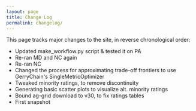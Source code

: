 ```yaml
---
layout: page
title: Change Log
permalink: changelog/
---
```


This page tracks major changes to the site, in reverse chronological order:

- Updated make_workflow.py script & tested it on PA
- Re-ran MD and NC again 
- Re-ran NC
- Changed the process for approximating trade-off frontiers to use GerryChain's SingleMetricOptimizer
- Tweaked minority ratings, to remove discontinuity
- Generating basic scatter plots to visualize alt. minority ratings
- Bound ag-grid download to v30, to fix ratings tables
- First snapshot